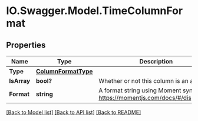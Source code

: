 # IO.Swagger.Model.TimeColumnFormat
## Properties

Name | Type | Description | Notes
------------ | ------------- | ------------- | -------------
**Type** | [**ColumnFormatType**](ColumnFormatType.md) |  | 
**IsArray** | **bool?** | Whether or not this column is an array. | 
**Format** | **string** | A format string using Moment syntax: https://momentjs.com/docs/#/displaying/ | [optional] 

[[Back to Model list]](../README.md#documentation-for-models) [[Back to API list]](../README.md#documentation-for-api-endpoints) [[Back to README]](../README.md)

